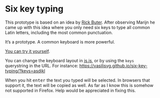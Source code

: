 # Six key typing

This prototype is based on an idea by [Rick Buter](https://github.com/Rick712). After observing Marijn he came up with this idea where you only need six keys to type all common Latin letters, including the most common punctuation. 

It’s a prototype. A common keyboard is more powerful.

[You can try it yourself](https://vasilisvg.github.io/six-key-typing/).

You can change the keyboard layout in [js.js](js.js), or by using the `keys` querystring in the URL. For instance: https://vasilisvg.github.io/six-key-typing/?keys=asdjkl

When you hit <kbd>enter</kbd> the text you typed will be selected. In browsers that support it, the text will be copied as well. As far as I know this is somehow not supported in Firefox. Help would be appreciated in fixing this.